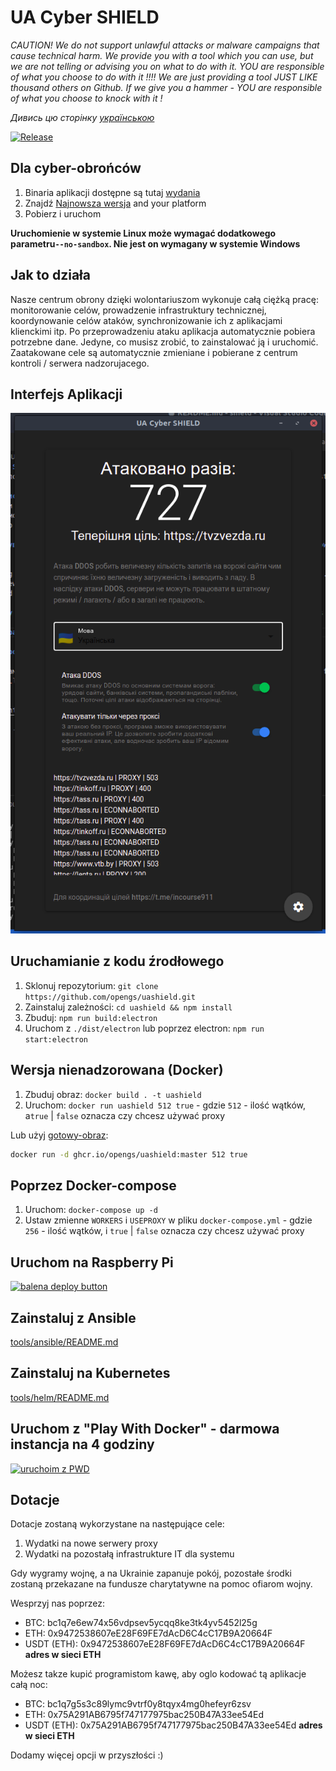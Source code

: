 # UA Cyber SHIELD

*CAUTION! We do not support unlawful attacks or malware campaigns that cause technical harm. We provide you with a tool which you can use, but we are not telling or advising you on what to do with it. YOU are responsible of what you choose to do with it !!!! We are just providing a tool JUST LIKE thousand others on Github. If we give you a hammer - YOU are responsible of what you choose to knock with it !*

*Дивись цю сторінку [українською](README.md)*

[![Release](https://img.shields.io/badge/Release-latest-blue)](https://github.com/opengs/uashield/releases/latest)

## Dla cyber-obrońców

1. Binaria aplikacji dostępne są tutaj [wydania](https://github.com/opengs/uashield/releases)
2. Znajdź [Najnowsza wersja](https://github.com/opengs/uashield/releases/latest) and your platform
3. Pobierz i uruchom

**Uruchomienie w systemie Linux może wymagać dodatkowego parametru`--no-sandbox`. Nie jest on wymagany w systemie Windows**

## Jak to działa

Nasze centrum obrony dzięki wolontariuszom wykonuje całą ciężką pracę: monitorowanie celów, prowadzenie infrastruktury technicznej, koordynowanie celów ataków, synchronizowanie ich z aplikacjami klienckimi itp.
Po przeprowadzeniu ataku aplikacja automatycznie pobiera potrzebne dane.
Jedyne, co musisz zrobić, to zainstalować ją i uruchomić.
Zaatakowane cele są automatycznie zmieniane i pobierane z centrum kontroli / serwera nadzorujacego.

## Interfejs Aplikacji

![Przykład:](docs/working.png)

## Uruchamianie z kodu źrodłowego

1. Sklonuj repozytorium: `git clone https://github.com/opengs/uashield.git`
2. Zainstaluj zależności: `cd uashield && npm install`
3. Zbuduj: `npm run build:electron`
4. Uruchom z `./dist/electron` lub poprzez electron: `npm run start:electron`

## Wersja nienadzorowana (Docker)

1. Zbuduj obraz: `docker build . -t uashield`
2. Uruchom: `docker run uashield 512 true` - gdzie `512` - ilość wątków, a`true` | `false` oznacza czy chcesz używać proxy

Lub użyj [gotowy-obraz](https://github.com/opengs/uashield/pkgs/container/uashield):

```bash
docker run -d ghcr.io/opengs/uashield:master 512 true
```

## Poprzez Docker-compose

1. Uruchom: `docker-compose up -d`
2. Ustaw zmienne `WORKERS` i `USEPROXY` w pliku `docker-compose.yml` - gdzie `256` - ilość wątków, i `true` | `false` oznacza czy chcesz używać proxy

## Uruchom na Raspberry Pi

[![balena deploy button](https://www.balena.io/deploy.svg)](https://dashboard.balena-cloud.com/deploy?repoUrl=https://github.com/opengs/uashield)

## Zainstaluj z Ansible

[tools/ansible/README.md](tools/ansible/README.md)

## Zainstaluj na Kubernetes

[tools/helm/README.md](tools/helm/README.md)

## Uruchom z "Play With Docker" - darmowa instancja na 4 godziny

[![uruchoim z PWD](https://raw.githubusercontent.com/play-with-docker/stacks/master/assets/images/button.png)](https://labs.play-with-docker.com/?stack=https://raw.githubusercontent.com/opengs/uashield/master/pwd-docker-compose.yml)

## Dotacje
Dotacje zostaną wykorzystane na następujące cele:
1. Wydatki na nowe serwery proxy
2. Wydatki na pozostałą infrastrukture IT dla systemu

Gdy wygramy wojnę, a na Ukrainie zapanuje pokój, pozostałe środki zostaną przekazane na fundusze charytatywne na pomoc ofiarom wojny.

Wesprzyj nas poprzez:
- BTC: bc1q7e6ew74x56vdpsev5ycqq8ke3tk4yv5452l25g
- ETH: 0x9472538607eE28F69FE7dAcD6C4cC17B9A20664F
- USDT (ETH): 0x9472538607eE28F69FE7dAcD6C4cC17B9A20664F **adres w sieci ETH**

Możesz takze kupić programistom kawę, aby oglo kodować tą aplikacje całą noc:
- BTC: bc1q7g5s3c89lymc9vtrf0y8tqyx4mg0hefeyr6zsv
- ETH: 0x75A291AB6795f747177975bac250B47A33ee54Ed
- USDT (ETH): 0x75A291AB6795f747177975bac250B47A33ee54Ed **adres w sieci ETH**

Dodamy więcej opcji w przyszłości :)
